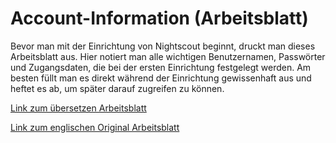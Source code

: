 # Account-Information (Arbeitsblatt)

Bevor man mit der Einrichtung von Nightscout beginnt, druckt man dieses Arbeitsblatt aus. Hier notiert man alle wichtigen Benutzernamen,  Passwörter und Zugangsdaten, die bei der ersten Einrichtung festgelegt werden. Am besten füllt man es direkt während der Einrichtung gewissenhaft aus und heftet es ab, um später darauf zugreifen zu können. 


[Link zum übersetzen Arbeitsblatt](https://github.com/LadyViktoria/nightscout_handbuch/raw/master/dokumente/arbeitsblatt.pdf)


[Link zum englischen Original Arbeitsblatt](http://www.nightscout.info/wp-content/uploads/2015/04/Mongo-and-Azure-Account-Information-4-16-15.pdf)

